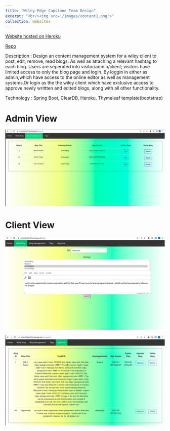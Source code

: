 ```yaml
---
title: "Wiley-Edge Capstone Team Design"
excerpt: "<br/><img src='/images/content1.png'>"
collection: websites
---
```


[Website hosted on Heroku ](contentblog240.herokuapp.com)

[Repo](https://github.com/yida-li/Content-Management-System)

Description : Design an content management system for a wiley client to post, edit, remove, read blogs. As well as attaching a relevant hashtag to each blog. Users are seperated into visitor/admin/client; visitors have limited access to only the blog page and login. By loggin in either as admin,which have access to the online editor as well as management systems.Or login as the the wiley client which have exclusive access to approve newly writtten and edited blogs, along with all other functionality.

Technology : Spring Boot, ClearDB, Heroku, Thymeleaf template(bootstrap)

# Admin View
![til](/images/content3.png)

# Client View
![til](/images/content2.png)

![til](/images/con.png)
